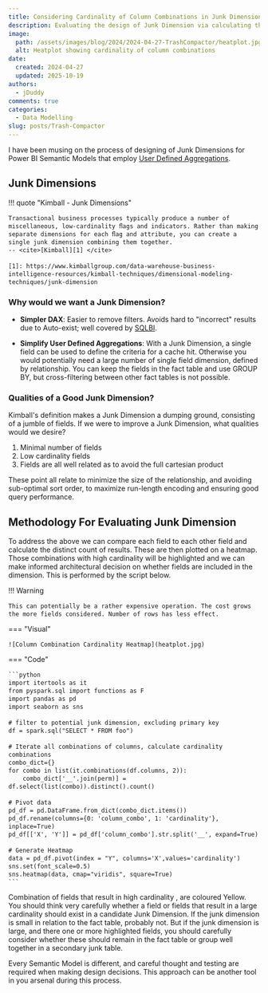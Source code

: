 ```yaml
---
title: Considering Cardinality of Column Combinations in Junk Dimension Design
description: Evaluating the design of Junk Dimension via calculating the Cardinality of Column Combinations
image:
  path: /assets/images/blog/2024/2024-04-27-TrashCompactor/heatplot.jpg
  alt: Heatplot showing cardinality of column combinations
date:
  created: 2024-04-27
  updated: 2025-10-19
authors:
  - jDuddy
comments: true
categories:
  - Data Modelling
slug: posts/Trash-Compactor
---
```


I have been musing on the process of designing of Junk Dimensions for Power BI Semantic Models that employ [User Defined Aggregations](https://learn.microsoft.com/en-us/power-bi/transform-model/aggregations-advanced).

## Junk Dimensions

!!! quote "Kimball - Junk Dimensions"

    Transactional business processes typically produce a number of miscellaneous, low-cardinality ﬂags and indicators. Rather than making separate dimensions for each ﬂag and attribute, you can create a single junk dimension combining them together.
    -- <cite>[Kimball][1] </cite>

    [1]: https://www.kimballgroup.com/data-warehouse-business-intelligence-resources/kimball-techniques/dimensional-modeling-techniques/junk-dimension

### Why would we want a Junk Dimension?

-  **Simpler DAX**: Easier to remove filters. Avoids hard to "incorrect" results due to Auto-exist; well covered by [SQLBI](https://www.sqlbi.com/articles/understanding-dax-auto-exist/).

-  **Simplify User Defined Aggregations**: With a Junk Dimension, a single field can be used to define the criteria for a cache hit. Otherwise you would potentially need a large number of single field dimension, defined by relationship. You can keep the fields in the fact table and use GROUP BY, but cross-filtering between other fact tables is not possible.

### Qualities of a Good Junk Dimension?

Kimball's definition makes a Junk Dimension a dumping ground, consisting of a jumble of fields. If we were to improve a Junk Dimension, what qualities would we desire?

1. Minimal number of fields
2. Low cardinality fields
3. Fields are all well related as to avoid the full cartesian product

These point all relate to minimize the size of the relationship, and avoiding sub-optimal sort order, to maximize run-length encoding and ensuring good query performance.

## Methodology For Evaluating Junk Dimension

To address the above we can compare each field to each other field and calculate the distinct count of results. These are then plotted on a heatmap. Those combinations with high cardinality will be highlighted and we can make informed architectural decision on whether fields are included in the dimension. This is performed by the script below. 

!!! Warning

    This can potentially be a rather expensive operation. The cost grows the more fields considered. Number of rows has less effect.

=== "Visual"

    ![Column Combination Cardinality Heatmap](heatplot.jpg)

=== "Code"

    ```python
    import itertools as it
    from pyspark.sql import functions as F
    import pandas as pd
    import seaborn as sns

    # filter to potential junk dimension, excluding primary key
    df = spark.sql("SELECT * FROM foo")

    # Iterate all combinations of columns, calculate cardinality combinations
    combo_dict={}
    for combo in list(it.combinations(df.columns, 2)): 
        combo_dict['__'.join(perm)] = df.select(list(combo)).distinct().count()

    # Pivot data
    pd_df = pd.DataFrame.from_dict(combo_dict.items())
    pd_df.rename(columns={0: 'column_combo', 1: 'cardinality'}, inplace=True)
    pd_df[['X', 'Y']] = pd_df['column_combo'].str.split('__', expand=True)

    # Generate Heatmap
    data = pd_df.pivot(index = "Y", columns='X',values='cardinality')
    sns.set(font_scale=0.5)
    sns.heatmap(data, cmap="viridis", square=True)
    ```

Combination of fields that result in high cardinality , are coloured Yellow. You should think very carefully whether a field or fields that result in a large cardinality should exist in a candidate Junk Dimension. If the junk dimension is small in relation to the fact table, probably not. But if the junk dimension is large, and there one or more highlighted fields, you should carefully consider whether these should remain in the fact table or group well together in a secondary junk table. 

Every Semantic Model is different, and careful thought and testing are required when making design decisions. This approach can be another tool in you arsenal during this process.